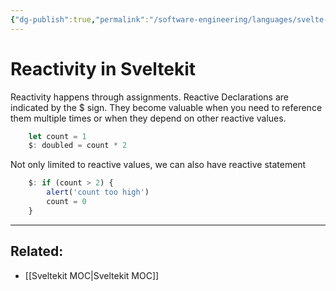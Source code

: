 ```yaml
---
{"dg-publish":true,"permalink":"/software-engineering/languages/svelte-kit/reactivity-in-sveltekit/","tags":["code/sveltekit"],"created":"2023-07-23T15:30:13.958-05:00","updated":"2023-09-05T14:39:22.526-05:00"}
---
```


# Reactivity in Sveltekit
Reactivity happens through assignments. 
Reactive Declarations are indicated by the $ sign. They become valuable when you need to reference them multiple times or when they depend on other reactive values.

```javascript
	let count = 1
	$: doubled = count * 2
```

Not only limited to reactive values, we can also have reactive statement

```javascript
	$: if (count > 2) {
		alert('count too high')
		count = 0
	}
```

---
## Related:
- [[Sveltekit MOC\|Sveltekit MOC]]